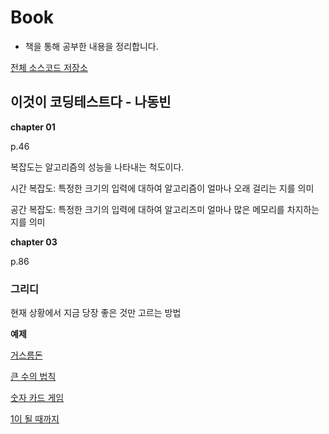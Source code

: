 # Book

- 책을 통해 공부한 내용을 정리합니다.

[전체 소스코드 저장소](https://github.com/ndb796/python-for-coding-test)

## 이것이 코딩테스트다 - 나동빈

**chapter 01**

p.46

복잡도는 알고리즘의 성능을 나타내는 척도이다.

시간 복잡도: 특정한 크기의 입력에 대하여 알고리즘이 얼마나 오래 걸리는 지를 의미

공간 복잡도: 특정한 크기의 입력에 대하여 알고리즈미 얼마나 많은 메모리를 차지하는 지를 의미

**chapter 03**

p.86

### 그리디

현재 상황에서 지금 당장 좋은 것만 고르는 방법

**예제**

[거스름돈](./python/5585.py)

[큰 수의 법칙](./python/큰수의법칙.py)

[숫자 카드 게임](./python/숫자카드게임.py)

[1이 될 때까지](./python/1이될때까지.py)
